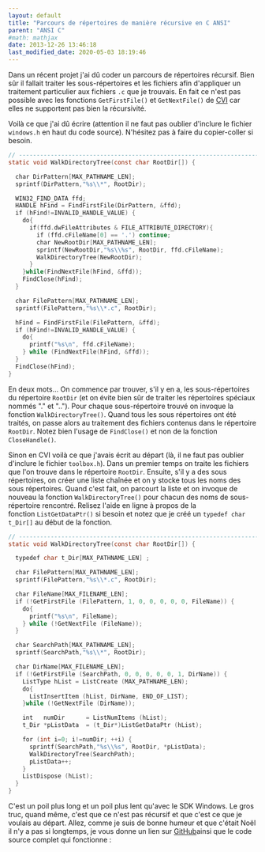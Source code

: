 ```yaml
---
layout: default
title: "Parcours de répertoires de manière récursive en C ANSI"
parent: "ANSI C"
#math: mathjax
date: 2013-12-26 13:46:18
last_modified_date: 2020-05-03 18:19:46
---
```



Dans un récent projet j'ai dû coder un parcours de répertoires récursif. Bien sûr il fallait traiter les sous-répertoires et les fichiers afin d'appliquer un traitement particulier aux fichiers ``.c`` que je trouvais. En fait ce n'est pas possible avec les fonctions ``GetFirstFile()`` et ``GetNextFile()`` de [CVI](https://www.ni.com/cvi) car elles ne supportent pas bien la récursivité.

Voilà ce que j'ai dû écrire (attention il ne faut pas oublier d'inclure le fichier ``windows.h`` en haut du code source). N'hésitez pas à faire du copier-coller si besoin.

```c
// ----------------------------------------------------------------------------
static void WalkDirectoryTree(const char RootDir[]) {

  char DirPattern[MAX_PATHNAME_LEN];
  sprintf(DirPattern,"%s\\*", RootDir);

  WIN32_FIND_DATA ffd;
  HANDLE hFind = FindFirstFile(DirPattern, &ffd);
  if (hFind!=INVALID_HANDLE_VALUE) {
    do{
      if(ffd.dwFileAttributes & FILE_ATTRIBUTE_DIRECTORY){
        if (ffd.cFileName[0] == '.') continue;
        char NewRootDir[MAX_PATHNAME_LEN];
        sprintf(NewRootDir,"%s\\%s", RootDir, ffd.cFileName);
        WalkDirectoryTree(NewRootDir);
      }
    }while(FindNextFile(hFind, &ffd));
    FindClose(hFind);
  }

  char FilePattern[MAX_PATHNAME_LEN];
  sprintf(FilePattern,"%s\\*.c", RootDir);

  hFind = FindFirstFile(FilePattern, &ffd);
  if (hFind!=INVALID_HANDLE_VALUE) {
    do{
      printf("%s\n", ffd.cFileName);
    } while (FindNextFile(hFind, &ffd));
  }
  FindClose(hFind);
}
```

En deux mots... On commence par trouver, s'il y en a, les sous-répertoires du répertoire ``RootDir`` (et on évite bien sûr de traiter les répertoires spéciaux nommés "." et ".."). Pour chaque sous-répertoire trouvé on invoque la fonction ``WalkDirectoryTree()``. Quand tous les sous répertoires ont été traités, on passe alors au traitement des fichiers contenus dans le répertoire ``RootDir``. Notez bien l'usage de ``FindClose()`` et non de la fonction ``CloseHandle()``.

Sinon en CVI voilà ce que j'avais écrit au départ (là, il ne faut pas oublier d'inclure le fichier ``toolbox.h``). Dans un premier temps on traite les fichiers que l'on trouve dans le répertoire ``RootDir``. Ensuite, s'il y a des sous répertoires, on créer une liste chaînée et on y stocke tous les noms des sous répertoires. Quand c'est fait, on parcourt la liste et on invoque de nouveau la fonction ``WalkDirectoryTree()`` pour chacun des noms de sous-répertoire rencontré. Relisez l'aide en ligne à propos de la fonction ``ListGetDataPtr()`` si besoin et notez que je créé un ``typedef char t_Dir[]`` au début de la fonction.

```c
// ----------------------------------------------------------------------------
static void WalkDirectoryTree(const char RootDir[]) {

  typedef char t_Dir[MAX_PATHNAME_LEN] ;

  char FilePattern[MAX_PATHNAME_LEN];
  sprintf(FilePattern,"%s\\*.c", RootDir);

  char FileName[MAX_FILENAME_LEN];
  if (!GetFirstFile (FilePattern, 1, 0, 0, 0, 0, 0, FileName)) {
    do{
      printf("%s\n", FileName);
    } while (!GetNextFile (FileName));
  }

  char SearchPath[MAX_PATHNAME_LEN];
  sprintf(SearchPath,"%s\\*", RootDir);

  char DirName[MAX_FILENAME_LEN];
  if (!GetFirstFile (SearchPath, 0, 0, 0, 0, 0, 1, DirName)) {
    ListType hList = ListCreate (MAX_PATHNAME_LEN);
    do{
      ListInsertItem (hList, DirName, END_OF_LIST);
    }while (!GetNextFile (DirName));

    int   numDir      = ListNumItems (hList);
    t_Dir *pListData  = (t_Dir*)ListGetDataPtr (hList);

    for (int i=0; i!=numDir; ++i) {
      sprintf(SearchPath,"%s\\%s", RootDir, *pListData);
      WalkDirectoryTree(SearchPath);
      pListData++;
    }
    ListDispose (hList);
  }
}
```

C'est un poil plus long et un poil plus lent qu'avec le SDK Windows. Le gros truc, quand même, c'est que ce n'est pas récursif et que c'est ce que je voulais au départ. Allez, comme je suis de bonne humeur et que c'était Noël il n'y a pas si longtemps, je vous donne un lien sur [GitHub](https://gist.github.com/40tude/8334627)ainsi que le code source complet qui fonctionne :


